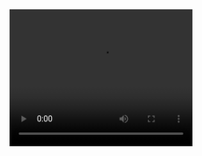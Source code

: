 <video width="320" height="240" controls>
  <source src="ForReadme\Model_Agency_Management.mp4" type="video/mp4">
</video>